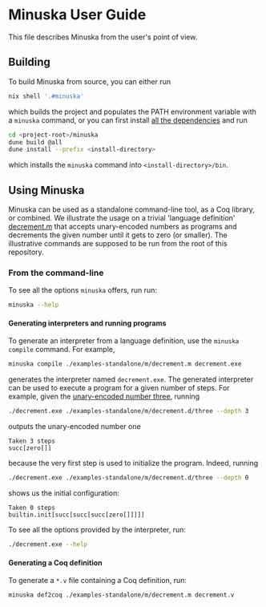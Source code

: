 # Minuska User Guide

This file describes Minuska from the user's point of view.

## Building

To build Minuska from source, you can either run
```sh
nix shell '.#minuska'
```
which builds the project and populates the PATH environment variable with a `minuska` command,
or you can first install [all the dependencies](./dependencies.md)
and run
```sh
cd <project-root>/minuska
dune build @all
dune install --prefix <install-directory>
```
which installs the `minuska` command into `<install-directory>/bin`.


## Using Minuska

Minuska can be used as a standalone command-line tool, as a Coq library, or combined.
We illustrate the usage on a trivial 'language definition' [decrement.m](./examples-standalone/m/decrement.m) that accepts unary-encoded numbers as programs
and decrements the given number until it gets to zero (or smaller).
The illustrative commands are supposed to be run from the root of this repository.

### From the command-line

To see all the options `minuska` offers, run run:
```sh
minuska --help
```

#### Generating interpreters and running programs

To generate an interpreter from a language definition, use the `minuska compile` command. For example,
```sh
minuska compile ./examples-standalone/m/decrement.m decrement.exe
```
generates the interpreter named `decrement.exe`.
The generated interpreter can be used to execute a program for a given number of steps.
For example, given the [unary-encoded number three](../examples-standalone/m/decrement.d/three), running
```sh
./decrement.exe ./examples-standalone/m/decrement.d/three --depth 3
```
outputs the unary-encoded number one
```
Taken 3 steps
succ[zero[]]
```
because the very first step is used to initialize the program.
Indeed, running
```sh
./decrement.exe ./examples-standalone/m/decrement.d/three --depth 0
```
shows us the initial configuration:
```
Taken 0 steps
builtin.init[succ[succ[succ[zero[]]]]]
```

To see all the options provided by the interpreter, run:
```sh
./decrement.exe --help
```

#### Generating a Coq definition

To generate a `*.v` file containing a Coq definition, run:
```
minuska def2coq ./examples-standalone/m/decrement.m decrement.v
```


